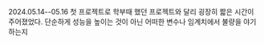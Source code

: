 2024.05.14--05.16
첫 프로젝트로 학부때 했던 프로젝트와 달리 굉장히 짧은 시간이 주어졌었다. 단순하게 성능을 높이는 것이 아닌 어떠한 변수나 임계치에서 불량을 야기하는지   